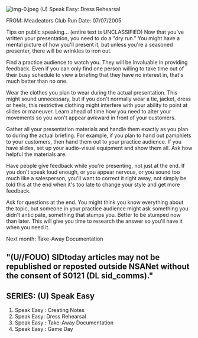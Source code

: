 ![img-0.jpeg](img-0.jpeg)
(U) Speak Easy: Dress Rehearsal

FROM:
Meadeators Club
Run Date: 07/07/2005

Tips on public speaking... (entire text is UNCLASSIFIED)
Now that you've written your presentation, you need to do a "dry run." You might have a mental picture of how you'll present it, but unless you're a seasoned presenter, there will be wrinkles to iron out.

Find a practice audience to watch you. They will be invaluable in providing feedback. Even if you can only find one person willing to take time out of their busy schedule to view a briefing that they have no interest in, that's much better than no one.

Wear the clothes you plan to wear during the actual presentation. This might sound unnecessary, but if you don't normally wear a tie, jacket, dress or heels, this restrictive clothing might interfere with your ability to point at slides or maneuver. Learn ahead of time how you need to alter your movements so you won't appear awkward in front of your customers.

Gather all your presentation materials and handle them exactly as you plan to during the actual briefing. For example, if you plan to hand out pamphlets to your customers, then hand them out to your practice audience. If you have slides, set up your audio-visual equipment and show them all. Ask how helpful the materials are.

Have people give feedback while you're presenting, not just at the end. If you don't speak loud enough, or you appear nervous, or you sound too much like a salesperson, you'll want to correct it right away, not simply be told this at the end when it's too late to change your style and get more feedback.

Ask for questions at the end. You might think you know everything about the topic, but someone in your practice audience might ask something you didn't anticipate, something that stumps you. Better to be stumped now than later. This will give you time to research the answer so you'll have it when you need it.

Next month: Take-Away Documentation

## "(U//FOUO) SIDtoday articles may not be republished or reposted outside NSANet without the consent of S0121 (DL sid_comms)."

## SERIES: (U) Speak Easy

1. Speak Easy : Creating Notes
2. Speak Easy: Dress Rehearsal
3. Speak Easy : Take-Away Documentation
4. Speak Easy : Game Day
